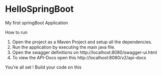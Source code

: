 # HelloSpringBoot
My first springBoot Application

How to run
1. Open the project as a Maven Project and setup all the dependencies.
2. Run the application by executing the main java file.
3. Open the swagger definitions on http://localhost:8080/swagger-ui.html
4. To view the API-Docs open this http://localhost:8080/v2/api-docs

You're all set ! Build your code on this
